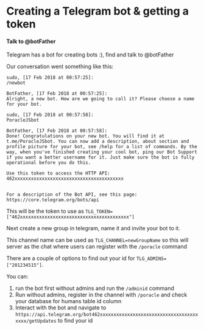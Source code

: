 # Creating a Telegram bot & getting a token


#### Talk to @botFather

Telegram has a bot for creating bots :), find and talk to @botFather

Our conversation went something like this:
```
sudo, [17 Feb 2018 at 00:57:25]:
/newbot

BotFather, [17 Feb 2018 at 00:57:25]:
Alright, a new bot. How are we going to call it? Please choose a name for your bot.

sudo, [17 Feb 2018 at 00:57:58]:
PoracleJSbot

BotFather, [17 Feb 2018 at 00:57:58]:
Done! Congratulations on your new bot. You will find it at t.me/PoracleJSbot. You can now add a description, about section and profile picture for your bot, see /help for a list of commands. By the way, when you've finished creating your cool bot, ping our Bot Support if you want a better username for it. Just make sure the bot is fully operational before you do this.

Use this token to access the HTTP API:
462xxxxxxxxxxxxxxxxxxxxxxxxxxxxxxxxxxxxxxxx


For a description of the Bot API, see this page: https://core.telegram.org/bots/api
```

This will be the token to use as `TLG_TOKEN=["462xxxxxxxxxxxxxxxxxxxxxxxxxxxxxxxxxxxxxxxx"]`

Next create a new group in telegram, name it and invite your bot to it.

This channel name can be used as `TLG_CHANNEL=newGroupName` so this will server as the chat where users can register with the `/poracle` command



There are a couple of options to find out your id for `TLG_ADMINS=["201234515"]`.

You can:
1) run the bot first without admins and run the `/adminid` command
2) Run without admins, register in the channel with `/poracle` and check your database for humans table id column
3) Interact with the bot and navigate to `https://api.telegram.org/bot462xxxxxxxxxxxxxxxxxxxxxxxxxxxxxxxxxxxxxxxx/getUpdates` to find your id

